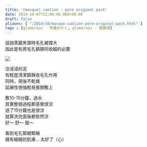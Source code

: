 ```yaml
---
title: '[masque] caolion - pore original pack'
date: 2014-10-07T22:00:00.000+08:00
draft: false
aliases: [ "/2014/10/masque-caolion-pore-original-pack.html" ]
tags : [glamorous - 保養おたく, glamorous - 面膜魂]
---
```


話說蒸磨黑頭時毛孔被撐大  
因此是有將毛孔鎮靜同收細的必要  

![](/images/caolionpore.jpg)

涼浸浸的泥  
有輕度清潔鎮靜收毛孔作用  
同時，用後不乾燥  
延展性很強輕易推開敷上  
  
敷10-15分鐘，過水  
其實整個過程都感覺很涼  
過了15分鐘也是很涼  
就算洗完面後都依然涼  
好～ 舒～ 服～  
  
看到毛孔緊縮緊縮  
擁有細緻的肌膚... 太好了（心）
